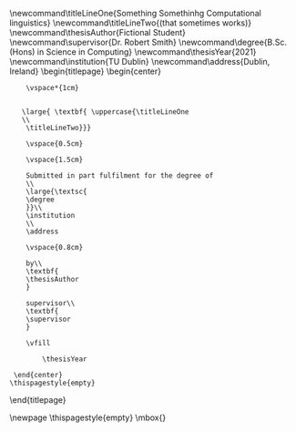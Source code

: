 \newcommand\titleLineOne{Something Somethinhg Computational linguistics}
\newcommand\titleLineTwo{(that sometimes works)}
\newcommand\thesisAuthor{Fictional Student}
\newcommand\supervisor{Dr. Robert Smith}
\newcommand\degree{B.Sc. (Hons) in Science in Computing}
\newcommand\thesisYear{2021}
\newcommand\institution{TU Dublin}
\newcommand\address{Dublin, Ireland}
\begin{titlepage}
    \begin{center}
    
        \vspace*{1cm}
        

       \large{ \textbf{ \uppercase{\titleLineOne 
       \\
        \titleLineTwo}}}
        
        \vspace{0.5cm}
        
        \vspace{1.5cm}
 
        Submitted in part fulfilment for the degree of
        \\
        \large{\textsc{
        \degree
        }}\\
        \institution
        \\
        \address
        
        \vspace{0.8cm}        
         
        by\\
        \textbf{
        \thesisAuthor
        }
        
        supervisor\\
        \textbf{
        \supervisor
        }
        
        \vfill
  
            \thesisYear

     \end{center}
    \thispagestyle{empty}
\end{titlepage} 

\newpage
\thispagestyle{empty}
\mbox{}